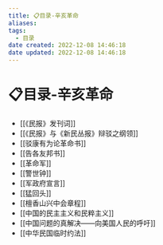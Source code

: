```yaml
---
title: 📋目录-辛亥革命
aliases:
tags:
  - 目录
date created: 2022-12-08 14:46:18
date updated: 2022-12-08 14:46:18
---
```


# 📋目录-辛亥革命

- [[《民报》发刊词]]
- [[《民报》与《新民丛报》辩驳之纲领]]
- [[驳康有为论革命书]]
- [[告各友邦书]]
- [[革命军]]
- [[警世钟]]
- [[军政府宣言]]
- [[猛回头]]
- [[檀香山兴中会章程]]
- [[中国的民主主义和民粹主义]]
- [[中国问题的真解决——向美国人民的呼吁]]
- [[中华民国临时约法]]
